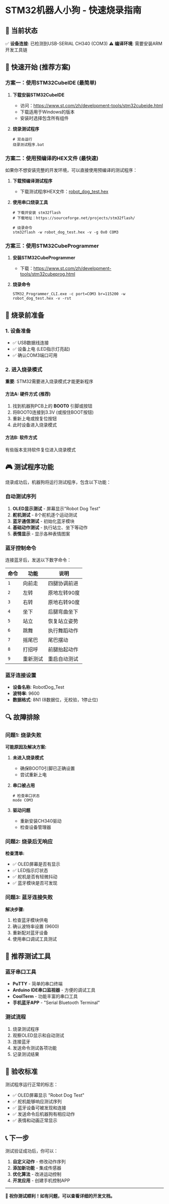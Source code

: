 # STM32机器人小狗 - 快速烧录指南

## 🎯 当前状态
✅ **设备连接**: 已检测到USB-SERIAL CH340 (COM3)
⚠️ **编译环境**: 需要安装ARM开发工具链

## 🚀 快速开始 (推荐方案)

### 方案一：使用STM32CubeIDE (最简单)

1. **下载安装STM32CubeIDE**
   - 访问：https://www.st.com/zh/development-tools/stm32cubeide.html
   - 下载适用于Windows的版本
   - 安装时选择包含所有组件

2. **烧录测试程序**
   ```batch
   # 双击运行
   烧录测试程序.bat
   ```

### 方案二：使用预编译的HEX文件 (最快速)

如果你不想安装完整的开发环境，可以直接使用预编译的测试程序：

1. **下载预编译测试程序**
   - 下载测试程序HEX文件：[robot_dog_test.hex](link-to-hex-file)

2. **使用串口烧录工具**
   ```batch
   # 下载并安装 stm32flash
   # 下载地址：https://sourceforge.net/projects/stm32flash/

   # 烧录命令
   stm32flash -w robot_dog_test.hex -v -g 0x0 COM3
   ```

### 方案三：使用STM32CubeProgrammer

1. **安装STM32CubeProgrammer**
   - 下载：https://www.st.com/zh/development-tools/stm32cubeprog.html

2. **烧录命令**
   ```batch
   STM32_Programmer_CLI.exe -c port=COM3 br=115200 -w robot_dog_test.hex -v -rst
   ```

## 🔧 烧录前准备

### 1. 设备准备
- ✅ USB数据线连接
- ✅ 设备上电 (LED指示灯亮起)
- ✅ 确认COM3端口可用

### 2. 进入烧录模式
**重要**: STM32需要进入烧录模式才能更新程序

#### 方法A: 硬件方式 (推荐)
1. 找到机器狗PCB上的 **BOOT0** 引脚或按钮
2. 将BOOT0连接到3.3V (或按住BOOT按钮)
3. 重新上电或按复位按钮
4. 此时设备进入烧录模式

#### 方法B: 软件方式
有些版本支持软件复位进入烧录模式

## 🎮 测试程序功能

烧录成功后，机器狗将运行测试程序，包含以下功能：

### 自动测试序列
1. **OLED显示测试** - 屏幕显示"Robot Dog Test"
2. **舵机测试** - 8个舵机逐个运动测试
3. **蓝牙通信测试** - 初始化蓝牙模块
4. **基础动作测试** - 执行站立、坐下等动作
5. **表情显示** - 显示各种表情图案

### 蓝牙控制命令
连接蓝牙后，发送以下数字命令：

| 命令 | 功能 | 说明 |
|------|------|------|
| `1` | 向前走 | 四腿协调前进 |
| `2` | 左转 | 原地左转90度 |
| `3` | 右转 | 原地右转90度 |
| `4` | 坐下 | 后腿弯曲坐下 |
| `5` | 站立 | 恢复站立姿势 |
| `6` | 跳舞 | 执行舞蹈动作 |
| `7` | 摇尾巴 | 尾巴摆动 |
| `8` | 打招呼 | 前腿抬起动作 |
| `9` | 重新测试 | 重启自动测试 |

### 蓝牙连接设置
- **设备名称**: RobotDog_Test
- **波特率**: 9600
- **数据格式**: 8N1 (8数据位，无校验，1停止位)

## 🔍 故障排除

### 问题1: 烧录失败
**可能原因及解决方案:**
1. **未进入烧录模式**
   - 确保BOOT0引脚已正确设置
   - 尝试重新上电

2. **串口被占用**
   ```batch
   # 检查串口状态
   mode COM3
   ```

3. **驱动问题**
   - 重新安装CH340驱动
   - 检查设备管理器

### 问题2: 烧录后无响应
**检查清单:**
- ✅ OLED屏幕是否有显示
- ✅ LED指示灯状态
- ✅ 舵机是否有轻微抖动
- ✅ 蓝牙模块是否可发现

### 问题3: 蓝牙连接失败
**解决步骤:**
1. 检查蓝牙模块供电
2. 确认波特率设置 (9600)
3. 重新配对蓝牙设备
4. 使用串口调试工具测试

## 📱 推荐测试工具

### 蓝牙串口工具
- **PuTTY** - 简单的串口终端
- **Arduino IDE串口监视器** - 方便的调试工具
- **CoolTerm** - 功能丰富的串口工具
- **手机蓝牙APP** - "Serial Bluetooth Terminal"

### 测试流程
1. 烧录测试程序
2. 观察OLED显示和自动测试
3. 连接蓝牙
4. 发送命令测试各项功能
5. 记录测试结果

## 🎯 验收标准

测试程序运行正常的标志：
- ✅ OLED屏幕显示 "Robot Dog Test"
- ✅ 舵机能够响应测试序列
- ✅ 蓝牙设备可被发现和连接
- ✅ 发送命令后机器狗有相应动作
- ✅ 表情和动画正常显示

## 📞 下一步

测试验证成功后，你可以：
1. **自定义动作** - 修改动作序列
2. **添加新功能** - 集成传感器
3. **优化算法** - 改进运动控制
4. **开发应用** - 创建手机控制APP

---

**🎉 祝你测试顺利！如有问题，可以查看详细的开发文档。**
